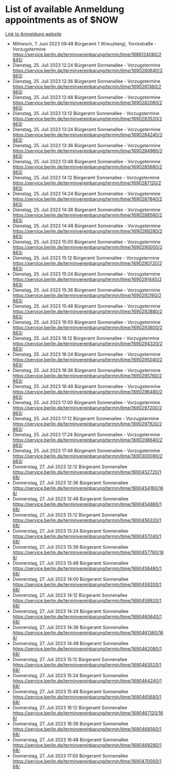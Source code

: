 # List of available Anmeldung appointments as of $NOW
[Link to Anmeldung website](https://service.berlin.de/terminvereinbarung/termin/tag.php?termin=1&anliegen[]=120686&dienstleisterlist=122210,122217,327316,122219,327312,122227,327314,122231,327346,122243,327348,122254,122252,329742,122260,329745,122262,329748,122271,327278,122273,327274,122277,327276,330436,122280,327294,122282,327290,122284,327292,122291,327270,122285,327266,122286,327264,122296,327268,150230,329760,122297,327286,122294,327284,122312,329763,122314,329775,122304,327330,122311,327334,122309,327332,317869,122281,327352,122279,329772,122283,122276,327324,122274,327326,122267,329766,122246,327318,122251,327320,122257,327322,122208,327298,122226,327300&herkunft=http%3A%2F%2Fservice.berlin.de%2Fdienstleistung%2F120686%2F)
- Mittwoch, 7. Juni 2023 09:48 Bürgeramt 1 (Kreuzberg), Yorckstraße - Vorzugstermine https://service.berlin.de/terminvereinbarung/termin/time/1686124080/2845/
- Dienstag, 25. Juli 2023 12:24 Bürgeramt Sonnenallee - Vorzugstermine https://service.berlin.de/terminvereinbarung/termin/time/1690280640/2863/
- Dienstag, 25. Juli 2023 12:36 Bürgeramt Sonnenallee - Vorzugstermine https://service.berlin.de/terminvereinbarung/termin/time/1690281360/2863/
- Dienstag, 25. Juli 2023 12:48 Bürgeramt Sonnenallee - Vorzugstermine https://service.berlin.de/terminvereinbarung/termin/time/1690282080/2863/
- Dienstag, 25. Juli 2023 13:12 Bürgeramt Sonnenallee - Vorzugstermine https://service.berlin.de/terminvereinbarung/termin/time/1690283520/2863/
- Dienstag, 25. Juli 2023 13:24 Bürgeramt Sonnenallee - Vorzugstermine https://service.berlin.de/terminvereinbarung/termin/time/1690284240/2863/
- Dienstag, 25. Juli 2023 13:36 Bürgeramt Sonnenallee - Vorzugstermine https://service.berlin.de/terminvereinbarung/termin/time/1690284960/2863/
- Dienstag, 25. Juli 2023 13:48 Bürgeramt Sonnenallee - Vorzugstermine https://service.berlin.de/terminvereinbarung/termin/time/1690285680/2863/
- Dienstag, 25. Juli 2023 14:12 Bürgeramt Sonnenallee - Vorzugstermine https://service.berlin.de/terminvereinbarung/termin/time/1690287120/2863/
- Dienstag, 25. Juli 2023 14:24 Bürgeramt Sonnenallee - Vorzugstermine https://service.berlin.de/terminvereinbarung/termin/time/1690287840/2863/
- Dienstag, 25. Juli 2023 14:36 Bürgeramt Sonnenallee - Vorzugstermine https://service.berlin.de/terminvereinbarung/termin/time/1690288560/2863/
- Dienstag, 25. Juli 2023 14:48 Bürgeramt Sonnenallee - Vorzugstermine https://service.berlin.de/terminvereinbarung/termin/time/1690289280/2863/
- Dienstag, 25. Juli 2023 15:00 Bürgeramt Sonnenallee - Vorzugstermine https://service.berlin.de/terminvereinbarung/termin/time/1690290000/2863/
- Dienstag, 25. Juli 2023 15:12 Bürgeramt Sonnenallee - Vorzugstermine https://service.berlin.de/terminvereinbarung/termin/time/1690290720/2863/
- Dienstag, 25. Juli 2023 15:24 Bürgeramt Sonnenallee - Vorzugstermine https://service.berlin.de/terminvereinbarung/termin/time/1690291440/2863/
- Dienstag, 25. Juli 2023 15:36 Bürgeramt Sonnenallee - Vorzugstermine https://service.berlin.de/terminvereinbarung/termin/time/1690292160/2863/
- Dienstag, 25. Juli 2023 15:48 Bürgeramt Sonnenallee - Vorzugstermine https://service.berlin.de/terminvereinbarung/termin/time/1690292880/2863/
- Dienstag, 25. Juli 2023 16:00 Bürgeramt Sonnenallee - Vorzugstermine https://service.berlin.de/terminvereinbarung/termin/time/1690293600/2863/
- Dienstag, 25. Juli 2023 16:12 Bürgeramt Sonnenallee - Vorzugstermine https://service.berlin.de/terminvereinbarung/termin/time/1690294320/2863/
- Dienstag, 25. Juli 2023 16:24 Bürgeramt Sonnenallee - Vorzugstermine https://service.berlin.de/terminvereinbarung/termin/time/1690295040/2863/
- Dienstag, 25. Juli 2023 16:36 Bürgeramt Sonnenallee - Vorzugstermine https://service.berlin.de/terminvereinbarung/termin/time/1690295760/2863/
- Dienstag, 25. Juli 2023 16:48 Bürgeramt Sonnenallee - Vorzugstermine https://service.berlin.de/terminvereinbarung/termin/time/1690296480/2863/
- Dienstag, 25. Juli 2023 17:00 Bürgeramt Sonnenallee - Vorzugstermine https://service.berlin.de/terminvereinbarung/termin/time/1690297200/2863/
- Dienstag, 25. Juli 2023 17:12 Bürgeramt Sonnenallee - Vorzugstermine https://service.berlin.de/terminvereinbarung/termin/time/1690297920/2863/
- Dienstag, 25. Juli 2023 17:24 Bürgeramt Sonnenallee - Vorzugstermine https://service.berlin.de/terminvereinbarung/termin/time/1690298640/2863/
- Dienstag, 25. Juli 2023 17:48 Bürgeramt Sonnenallee - Vorzugstermine https://service.berlin.de/terminvereinbarung/termin/time/1690300080/2863/
- Donnerstag, 27. Juli 2023 12:12 Bürgeramt Sonnenallee https://service.berlin.de/terminvereinbarung/termin/time/1690452720/168/
- Donnerstag, 27. Juli 2023 12:36 Bürgeramt Sonnenallee https://service.berlin.de/terminvereinbarung/termin/time/1690454160/168/
- Donnerstag, 27. Juli 2023 12:48 Bürgeramt Sonnenallee https://service.berlin.de/terminvereinbarung/termin/time/1690454880/168/
- Donnerstag, 27. Juli 2023 13:12 Bürgeramt Sonnenallee https://service.berlin.de/terminvereinbarung/termin/time/1690456320/168/
- Donnerstag, 27. Juli 2023 13:24 Bürgeramt Sonnenallee https://service.berlin.de/terminvereinbarung/termin/time/1690457040/168/
- Donnerstag, 27. Juli 2023 13:36 Bürgeramt Sonnenallee https://service.berlin.de/terminvereinbarung/termin/time/1690457760/168/
- Donnerstag, 27. Juli 2023 13:48 Bürgeramt Sonnenallee https://service.berlin.de/terminvereinbarung/termin/time/1690458480/168/
- Donnerstag, 27. Juli 2023 14:00 Bürgeramt Sonnenallee https://service.berlin.de/terminvereinbarung/termin/time/1690459200/168/
- Donnerstag, 27. Juli 2023 14:12 Bürgeramt Sonnenallee https://service.berlin.de/terminvereinbarung/termin/time/1690459920/168/
- Donnerstag, 27. Juli 2023 14:24 Bürgeramt Sonnenallee https://service.berlin.de/terminvereinbarung/termin/time/1690460640/168/
- Donnerstag, 27. Juli 2023 14:36 Bürgeramt Sonnenallee https://service.berlin.de/terminvereinbarung/termin/time/1690461360/168/
- Donnerstag, 27. Juli 2023 14:48 Bürgeramt Sonnenallee https://service.berlin.de/terminvereinbarung/termin/time/1690462080/168/
- Donnerstag, 27. Juli 2023 15:12 Bürgeramt Sonnenallee https://service.berlin.de/terminvereinbarung/termin/time/1690463520/168/
- Donnerstag, 27. Juli 2023 15:24 Bürgeramt Sonnenallee https://service.berlin.de/terminvereinbarung/termin/time/1690464240/168/
- Donnerstag, 27. Juli 2023 15:48 Bürgeramt Sonnenallee https://service.berlin.de/terminvereinbarung/termin/time/1690465680/168/
- Donnerstag, 27. Juli 2023 16:12 Bürgeramt Sonnenallee https://service.berlin.de/terminvereinbarung/termin/time/1690467120/168/
- Donnerstag, 27. Juli 2023 16:36 Bürgeramt Sonnenallee https://service.berlin.de/terminvereinbarung/termin/time/1690468560/168/
- Donnerstag, 27. Juli 2023 16:48 Bürgeramt Sonnenallee https://service.berlin.de/terminvereinbarung/termin/time/1690469280/168/
- Donnerstag, 27. Juli 2023 17:00 Bürgeramt Sonnenallee https://service.berlin.de/terminvereinbarung/termin/time/1690470000/168/
